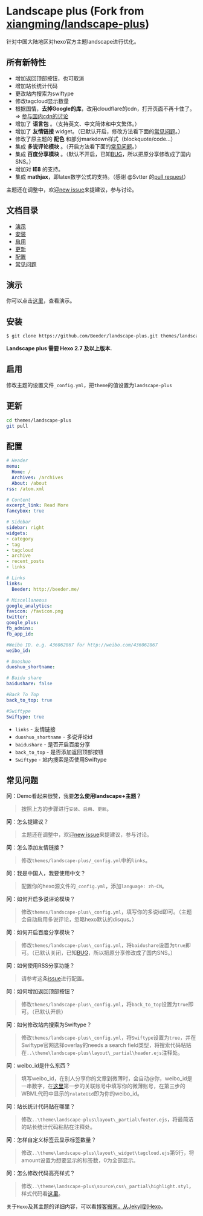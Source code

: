 # Landscape plus (Fork from [xiangming/landscape-plus](https://github.com/xiangming/landscape-plus))

针对中国大陆地区对hexo官方主题landscape进行优化。

## 所有新特性
+ 增加返回顶部按钮，也可取消
+ 增加站长统计代码
+ 更改站内搜索为swiftype
+ 修改tagcloud显示数量
+ 根据国情，**去掉Google的库**，改用cloudflare的cdn，打开页面不再卡住了。=> [参与国内cdn的讨论](https://github.com/xiangming/landscape-plus/issues/3)
+ 增加了 **语言包** 。（支持英文、中文简体和中文繁体。）
+ 增加了 **友情链接** widget。（已默认开启，修改方法看下面的[常见问题](#常见问题)。）
+ 修改了原主题的 **配色** 和部分markdown样式（blockquote/code...）
+ 集成 **多说评论模块** 。（开启方法看下面的[常见问题](#常见问题)。）
+ 集成 **百度分享模块** 。（默认不开启，已知[BUG](https://github.com/xiangming/landscape-plus/issues/42)，所以把原分享修改成了国内SNS。）
+ 增加对 **IE8** 的支持。
+ 集成 **mathjax**，即latex数学公式的支持。（感谢 @Svtter 的[pull request](https://github.com/xiangming/landscape-plus/pull/35)）

主题还在调整中，欢迎[new issue](https://github.com/Beeder/landscape-plus/issues/new)来提建议，参与讨论。

## 文档目录

+ [演示](#演示)
+ [安装](#安装)
+ [启用](#启用)
+ [更新](#更新)
+ [配置](#配置)
+ [常见问题](#常见问题)

## <a name='演示'>演示</a>

你可以点击[这里](http://beeder.me/)，查看演示。

## <a name='安装'>安装</a>

``` bash
$ git clone https://github.com/Beeder/landscape-plus.git themes/landscape-plus
```
**Landscape plus 需要 Hexo 2.7 及以上版本.**

## <a name='启用'>启用</a>

修改主题的设置文件`_config.yml`，把`theme`的值设置为`landscape-plus`

## <a name='更新'>更新</a>

``` bash
cd themes/landscape-plus
git pull
```

## <a name='配置'>配置</a>

```yml
# Header
menu:
  Home: /
  Archives: /archives
  About: /about
rss: /atom.xml

# Content
excerpt_link: Read More
fancybox: true

# Sidebar
sidebar: right
widgets:
- category
- tag
- tagcloud
- archive
- recent_posts
- links

# Links
links:
  Beeder: http://beeder.me/

# Miscellaneous
google_analytics:
favicon: /favicon.png
twitter:
google_plus:
fb_admins: 
fb_app_id:

#Weibo ID. e.g. 436062867 for http://weibo.com/436062867
weibo_id:  

# Duoshuo
duoshuo_shortname: 

# Baidu share
baidushare: false

#Back To Top
back_to_top: true

#Swiftype
Swiftype: true
```

+ `links` - 友情链接
+ `duoshuo_shortname` - 多说评论id
+ `baidushare` - 是否开启百度分享
+ `back_to_top` - 是否添加返回顶部按钮
+ `Swiftype` - 站内搜索是否使用Swiftype

## <a name='常见问题'>常见问题</a>

**问**：Demo看起来很赞，我要**怎么使用landscape+主题？**
> 按照上方的步骤进行`安装`、`启用`、`更新`。

**问**：怎么提建议？
> 主题还在调整中，欢迎[new issue](https://github.com/Beeder/landscape-plus/issues/new)来提建议，参与讨论。

**问**：怎么添加友情链接？
> 修改`themes/landscape-plus/_config.yml`中的`links`。

**问**：我是中国人，我要使用中文？
> 配置你的hexo源文件的`_config.yml`，添加`language: zh-CN`。

**问**：如何开启多说评论模块？
> 修改`themes/landscape-plus\_config.yml`，填写你的多说id即可。（主题会自动启用多说评论，忽略hexo默认的disqus。）

**问**：如何开启百度分享模块？
> 修改`themes/landscape-plus\_config.yml`，将`baidushare`设置为`true`即可。（已默认关闭，已知[BUG](https://github.com/xiangming/landscape-plus/issues/42)，所以把原分享修改成了国内SNS。）

**问**：如何使用RSS分享功能？
> 请参考这条[issue](https://github.com/xiangming/landscape-plus/issues/31)进行配置。

**问**：如何增加返回顶部按钮？
> 修改`themes/landscape-plus\_config.yml`，将`back_to_top`设置为`true`即可。（已默认开启）

**问**：如何修改站内搜索为Swiftype？
> 修改`themes/landscape-plus\_config.yml`，将`Swiftype`设置为`true`，并在Swiftype官网选择overlay的needs a search field类型，将搜索代码粘贴在`..\theme\landscape-plus\layout\_partial\header.ejs`注释处。

**问**：weibo_id是什么东西？
> 填写weibo_id，在别人分享你的文章到微薄时，会自动@你，weibo_id是一串数字，在[这里](http://open.weibo.com/sharebutton)第一步的关联账号中填写你的微薄账号，在第三步的WBML代码中显示的`ralateUid`即为你的weibo_id。

**问**：站长统计代码贴在哪里？
> 修改`..\theme\landscape-plus\layout\_partial\footer.ejs`，将最简洁的站长统计代码粘贴在注释处。

**问**：怎样自定义标签云显示标签数量？
> 修改`..\theme\landscape-plus\layout\_widget\tagcloud.ejs`第5行，将amount设置为想要显示的标签数，0为全部显示。

**问**：怎么修改代码高亮样式？
> 修改`..\theme\landscape-plus\source\css\_partial\highlight.styl`，样式代码看[这里](https://github.com/isagalaev/highlight.js/tree/master/src/styles)。

关于`Hexo`及其主题的详细内容，可以看[博客搬家，从Jekyll到Hexo](http://beeder.me/2014/12/11/new-blog-from-jekyll-to-hexo)。